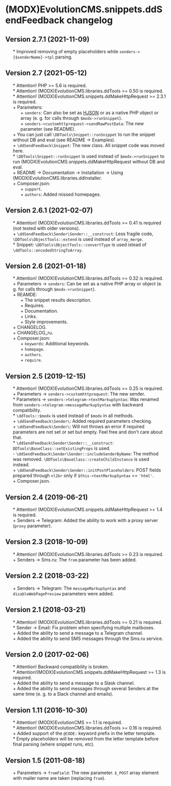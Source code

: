 # (MODX)EvolutionCMS.snippets.ddSendFeedback changelog


## Version 2.7.1 (2021-11-09)

* \* Improved removing of empty placeholders while `senders->{$senderName}->tpl` parsing.


## Version 2.7 (2021-05-12)

* \* Attention! PHP >= 5.6 is required.
* \* Attention! (MODX)EvolutionCMS.libraries.ddTools >= 0.50 is required.
* \* Attention! (MODX)EvolutionCMS.snippets.ddMakeHttpRequest >= 2.3.1 is required.
* \+ Parameters:
	* \+ `senders`: Can also be set as [HJSON](https://hjson.github.io/) or as a native PHP object or array (e. g. for calls through `$modx->runSnippet`).
	* \+ `senders->customhttprequest->sendRawPostData`: The new parameter (see README).
* \+ You can just call `\DDTools\Snippet::runSnippet` to run the snippet without DB and eval (see README → Examples).
* \+ `\ddSendFeedback\Snippet`: The new class. All snippet code was moved here.
* \* `\DDTools\Snippet::runSnippet` is used instead of `$modx->runSnippet` to run (MODX)EvolutionCMS.snippets.ddMakeHttpRequest without DB and eval.
* \+ README → Documentation → Installation → Using (MODX)EvolutionCMS.libraries.ddInstaller.
* \+ Composer.json:
	* \+ `support`.
	* \+ `authors`: Added missed homepages.


## Version 2.6.1 (2021-02-07)

* \* Attention! (MODX)EvolutionCMS.libraries.ddTools >= 0.41 is required (not tested with older versions).
* \+ `\ddSendFeedback\Sender\Sender::__construct`: Less fragile code, `\DDTools\ObjectTools::extend` is used instead of `array_merge`.
* \* Snippet: `\DDTools\ObjectTools::convertType` is used istead of `\ddTools::encodedStringToArray`.


## Version 2.6 (2021-01-18)

* \* Attention! (MODX)EvolutionCMS.libraries.ddTools >= 0.32 is required.
* \+ Parameters → `senders`: Can be set as a native PHP array or object (e. g. for calls through `$modx->runSnippet`).
* \+ REAMDE:
	* \+ The snippet results description.
	* \+ Requires.
	* \+ Documentation.
	* \+ Links.
	* \+ Style improvements.
* \+ CHANGELOG.
* \+ CHANGELOG_ru.
* \+ Composer.json:
	* \+ `keywords`: Additional keywords.
	* \+ `homepage`.
	* \+ `authors`.
	* \+ `require`.


## Version 2.5 (2019-12-15)

* \* Attention! (MODX)EvolutionCMS.libraries.ddTools >= 0.25 is required.
* \+ Parameters → `senders->customhttprequest`: The new sender.
* \* Parameters → `senders->telegram->textMarkupSyntax`: Was renamed from `senders->telegram->messageMarkupSyntax` with backward compatibility.
* \* `\ddTools::$modx` is used instead of `$modx` in all methods.
* \+ `\ddSendFeedback\Sender\`: Added required parameters checking.
* \+ `\ddSendFeedback\Sender\`: Will not throws an error if required parameters are not set or set but empty. Feel free and don't care about that.
* \* `\ddSendFeedback\Sender\Sender::__construct`: `DDTools\BaseClass::setExistingProps` is used.
* \- `\ddSendFeedback\Sender\Sender::includeSenderByName`: The method was removed. `\DDTools\BaseClass::createChildInstance` is used instead.
* \+ `\ddSendFeedback\Sender\Sender::initPostPlaceholders`: POST fields prepared through `nl2br` only if `$this->textMarkupSyntax` == `'html'`.
* \+ Composer.json.


## Version 2.4 (2019-06-21)

* \* Attention! (MODX)EvolutionCMS.snippets.ddMakeHttpRequest >= 1.4 is required.
* \+ Senders → Telegram: Added the ability to work with a proxy server (`proxy` parameter).


## Version 2.3 (2018-10-09)

* \* Attention! (MODX)EvolutionCMS.libraries.ddTools >= 0.23 is required.
* \+ Senders → Sms.ru: The `from` parameter has been added.


## Version 2.2 (2018-03-22)

* \+ Senders → Telegram: The `messageMarkupSyntax` and `disableWebPagePreview` parameters were added.


## Version 2.1 (2018-03-21)

* \* Attention! (MODX)EvolutionCMS.libraries.ddTools >= 0.21 is required.
* \* Sender → Email: Fix problem when specifying multiple mailboxes.
* \+ Added the ability to send a message to a Telegram channel.
* \+ Added the ability to send SMS messages through the Sms.ru service.


## Version 2.0 (2017-02-06)

* \* Attention! Backward compatibility is broken.
* \* Attention!(MODX)EvolutionCMS.snippets.ddMakeHttpRequest >= 1.3 is required.
* \+ Added the ability to send a message to a Slask channel.
* \+ Added the ability to send messages through several Senders at the same time (e. g. to a Slack channel and emails).


## Version 1.11 (2016-10-30)

* \* Attention! (MODX)EvolutionCMS >= 1.1 is required.
* \* Attention! (MODX)EvolutionCMS.libraries.ddTools >= 0.16 is required.
* \+ Added support of the `@CODE:` keyword prefix in the letter template.
* \* Empty placeholders will be removed from the letter template before final parsing (where snippet runs, etc).


## Version 1.5 (2011-08-18)

* \+ Parameters → `fromField`: The new parameter. `$_POST` array element with mailer name are taken (replacing `from`).


<link rel="stylesheet" type="text/css" href="https://raw.githack.com/DivanDesign/CSS.ddMarkdown/master/style.min.css" />
<style>ul{list-style:none;}</style>